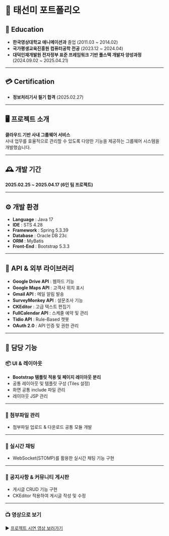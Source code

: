 # 📑 태선미 포트폴리오

## 📙 Education  
- **한국영상대학교 애니메이션과** 졸업 (2011.03 ~ 2014.02)  
- **국가평생교육진흥원 컴퓨터공학 전공** (2023.12 ~ 2024.04)  
- **대덕인재개발원 전자정부 표준 프레임워크 기반 풀스택 개발자 양성과정** (2024.09.02 ~ 2025.04.21)  

---

## 💳 Certification  
- **정보처리기사 필기 합격** (2025.02.27)

---

## 🖥️ 프로젝트 소개  
**클라우드 기반 사내 그룹웨어 서비스**  
사내 업무를 효율적으로 관리할 수 있도록 다양한 기능을 제공하는 그룹웨어 시스템을 개발했습니다.

---

## 🕰️ 개발 기간  
**2025.02.25 ~ 2025.04.17 (6인 팀 프로젝트)**  

---

## ⚙️ 개발 환경  
- **Language** : Java 17  
- **IDE** : STS 4.28  
- **Framework** : Spring 5.3.39  
- **Database** : Oracle DB 23c  
- **ORM** : MyBatis  
- **Front-End** : Bootstrap 5.3.3  

---

## 📡 API & 외부 라이브러리  
- **Google Drive API** : 웹하드 기능  
- **Google Maps API** : 고객사 위치 표시  
- **Gmail API** : 메일 알림 발송  
- **SurveyMonkey API** : 설문조사 기능  
- **CKEditor** : 고급 텍스트 편집기  
- **FullCalendar API** : 스케줄 예약 및 관리  
- **Tidio API** : Rule-Based 챗봇  
- **OAuth 2.0** : API 인증 및 권한 관리  

---

## 📌 담당 기능 

### 📦 UI & 레이아웃  
- **Bootstrap 템플릿 적용 및 페이지 레이아웃 분리**
- 공통 레이아웃 및 템플릿 구성 (Tiles 설정)
- 화면 공통 include 파일 관리
- 레이아웃 JSP 관리  

---

### 📂 첨부파일 관리  
- 첨부파일 업로드 & 다운로드 공통 모듈 개발  

---

### 💬 실시간 채팅  
- WebSocket(STOMP)를 활용한 실시간 채팅 기능 구현

---

### 📢 공지사항 & 커뮤니티 게시판  
- 게시글 CRUD 기능 구현  
- CKEditor 적용하여 게시글 작성 및 수정  

---

### 📺 영상으로 보기  
▶️ [프로젝트 시연 영상 보러가기](https://youtu.be/2kQu_eSpDuk)

